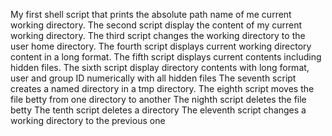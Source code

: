 My first shell script that prints the absolute path name of me current working directory.
The second script display the content of my current working directory.
The third script changes the working directory to the user home directory.
The fourth script displays current working directory content in a long format.
The fifth script displays current contents including hidden files.
The sixth script display directory contents with long format, user and group ID numerically with all hidden files
The seventh script creates a named directory in a tmp directory.
The eighth script moves the file betty from one directory to another
The nighth script deletes the file betty
The tenth script deletes a directory
The eleventh script changes a working directory to the previous one
